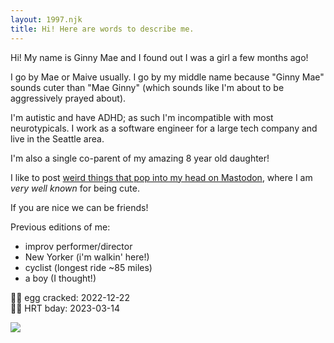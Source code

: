 ```yaml
---
layout: 1997.njk
title: Hi! Here are words to describe me.
---
```

Hi! My name is Ginny Mae and I found out I was a girl a few months ago!

I go by Mae or Maive usually. I go by my middle name because "Ginny Mae" sounds cuter than "Mae Ginny" (which sounds like I'm about to be
aggressively prayed about).

I'm autistic and have ADHD; as such I'm incompatible with most neurotypicals. I work as a software engineer for a large tech company
and live in the Seattle area.

I'm also a single co-parent of my amazing 8 year old daughter!

I like to post [weird things that pop into my head on Mastodon](https://hachyderm.io/@ginny), where I am *very well known* for being cute.

If you are nice we can be friends!

Previous editions of me:

* improv performer/director
* New Yorker (i'm walkin' here!)
* cyclist (longest ride ~85 miles)
* a boy (I thought!)

🏳️‍⚧️  egg cracked: 2022-12-22 \
🏳️‍⚧️  HRT bday: 2023-03-14

![](/images/mae_header.gif)